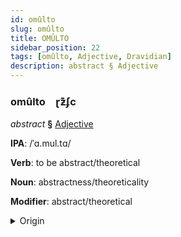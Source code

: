 ```yaml
---
id: omûlto
slug: omûlto
title: OMÛLTO
sidebar_position: 22
tags: [omûlto, Adjective, Dravidian]
description: abstract § Adjective
---
```


### omûlto&emsp;<span kind="abugida">ɽƶ͊ʄc</span>

*abstract* **§** [Adjective](../../tags/Adjective)

**IPA**: /ˈɑ.mul.tɑ/

**Verb**: to be abstract/theoretical

**Noun**: abstractness/theoreticality

**Modifier**: abstract/theoretical

<details>
    <summary>Origin</summary>
    Malayalam അമൂർത്ത amūṟtta /amuːrt̪ːa/<br/>
    <em>Dravidian Language Family</em>
</details>